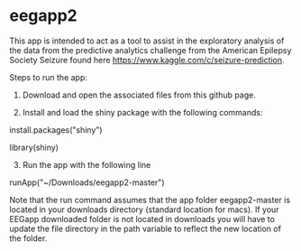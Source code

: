 eegapp2
=======
This app is intended to act as a tool to assist in the exploratory analysis of the data from the predictive analytics challenge from the American Epilepsy Society Seizure found here https://www.kaggle.com/c/seizure-prediction.

Steps to run the app:

1) Download and open the associated files from this github page. 

2) Install and load the shiny package with the following commands:

install.packages("shiny")

library(shiny)

3) Run the app with the following line

runApp("~/Downloads/eegapp2-master")

Note that the run command assumes that the app folder eegapp2-master is located in your downloads directory (standard location for macs). If your EEGapp downloaded folder is not located in downloads you will have to update the file directory in the path variable to reflect the new location of the folder. 
